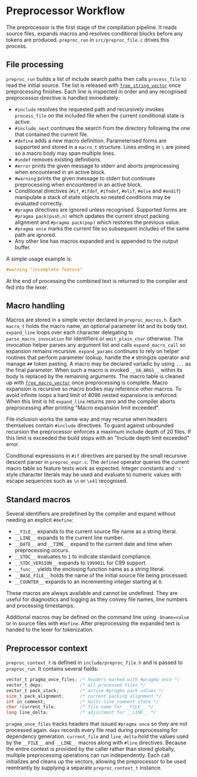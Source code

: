 # Preprocessor Workflow

The preprocessor is the first stage of the compilation pipeline.  It reads
source files, expands macros and resolves conditional blocks before any tokens
are produced.  `preproc_run` in `src/preproc_file.c` drives this process.

## File processing

`preproc_run` builds a list of include search paths then calls `process_file` to
read the initial source.  The list is released with [`free_string_vector`](memory_helpers.md) once preprocessing finishes.  Each line is inspected in order and any recognised
preprocessor directive is handled immediately:

- `#include` resolves the requested path and recursively invokes `process_file`
  on the included file when the current conditional state is active.
- `#include_next` continues the search from the directory following the one
  that contained the current file.
- `#define` adds a new macro definition.  Parameterised forms are supported and
  stored in a `macro_t` structure.  Lines ending in `\` are joined so a macro
  body may span multiple lines.
- `#undef` removes existing definitions.
- `#error` prints the given message to stderr and aborts preprocessing when
  encountered in an active block.
- `#warning` prints the given message to stderr but continues preprocessing
  when encountered in an active block.
- Conditional directives (`#if`, `#ifdef`, `#ifndef`, `#elif`, `#else` and
  `#endif`) manipulate a stack of state objects so nested conditions may be
  evaluated correctly.
- `#pragma` directives are ignored unless recognised. Supported forms are
  `#pragma pack(push,n)` which updates the current struct packing alignment and
  `#pragma pack(pop)` which restores the previous value.
- `#pragma once` marks the current file so subsequent includes of the same
  path are ignored.
- Any other line has macros expanded and is appended to the output buffer.

A simple usage example is:

```c
#warning "incomplete feature"
```

At the end of processing the combined text is returned to the compiler and fed
into the lexer.

## Macro handling

Macros are stored in a simple vector declared in `preproc_macros.h`.  Each
`macro_t` holds the macro name, an optional parameter list and its body text.
`expand_line` loops over each character delegating to `parse_macro_invocation`
for identifiers or `emit_plain_char` otherwise.  The invocation helper parses
any argument list and calls `expand_macro_call` so expansion remains recursive.
`expand_params` continues to rely on helper routines that perform parameter
lookup, handle the `#` stringize operator and manage `##` token pasting.  A
macro may be declared variadic by using `...` as the final parameter.  When such
a macro is invoked `__VA_ARGS__` within its body is replaced by the remaining
arguments.
The macro table is cleaned up with [`free_macro_vector`](memory_helpers.md) once preprocessing is complete.
Macro expansion is recursive so macro bodies may reference other macros. To
avoid infinite loops a hard limit of 4096 nested expansions is enforced.  When
this limit is hit `expand_line` returns zero and the compiler aborts
preprocessing after printing "Macro expansion limit exceeded".

File inclusion works the same way and may recurse when headers themselves
contain `#include` directives.  To guard against unbounded recursion the
preprocessor enforces a maximum include depth of 20 files.  If this limit is
exceeded the build stops with an "Include depth limit exceeded" error.

Conditional expressions in `#if` directives are parsed by the small recursive
descent parser in `preproc_expr.c`.  The `defined` operator queries the current
macro table so feature tests work as expected.  Integer constants and `'c'`
style character literals may be used and evaluate to numeric values with escape
sequences such as `\n` or `\x41` recognised.

## Standard macros

Several identifiers are predefined by the compiler and expand without needing
an explicit `#define`:

- `__FILE__` expands to the current source file name as a string literal.
- `__LINE__` expands to the current line number.
- `__DATE__` and `__TIME__` expand to the current date and time when
  preprocessing occurs.
- `__STDC__` evaluates to `1` to indicate standard compliance.
- `__STDC_VERSION__` expands to `199901L` for C99 support.
- `__func__` yields the enclosing function name as a string literal.
- `__BASE_FILE__` holds the name of the initial source file being
  processed.
- `__COUNTER__` expands to an incrementing integer starting at `0`.

These macros are always available and cannot be undefined. They are useful for
diagnostics and logging as they convey file names, line numbers and processing
timestamps.

Additional macros may be defined on the command line using `-Dname=value` or in
source files with `#define`. After preprocessing the expanded text is handed to
the lexer for tokenization.
## Preprocessor context

`preproc_context_t` is defined in `include/preproc_file.h` and is passed to `preproc_run`. It contains several fields:

```c
vector_t pragma_once_files; /* headers marked with #pragma once */
vector_t deps;              /* all processed files */
vector_t pack_stack;        /* active #pragma pack values */
size_t pack_alignment;      /* current packing alignment */
int in_comment;             /* multi-line comment state */
char *current_file;         /* file name for __FILE__ */
long line_delta;            /* adjustment for __LINE__ */
```

`pragma_once_files` tracks headers that issued `#pragma once` so they are not
processed again. `deps` records every file read during preprocessing for
dependency generation. `current_file` and `line_delta` hold the values used by
the `__FILE__` and `__LINE__` macros along with `#line` directives. Because the
entire context is provided by the caller rather than stored globally, multiple
preprocessing operations can run independently. Each call initializes and
cleans up the vectors, allowing the preprocessor to be used reentrantly by
supplying a separate `preproc_context_t` instance.

